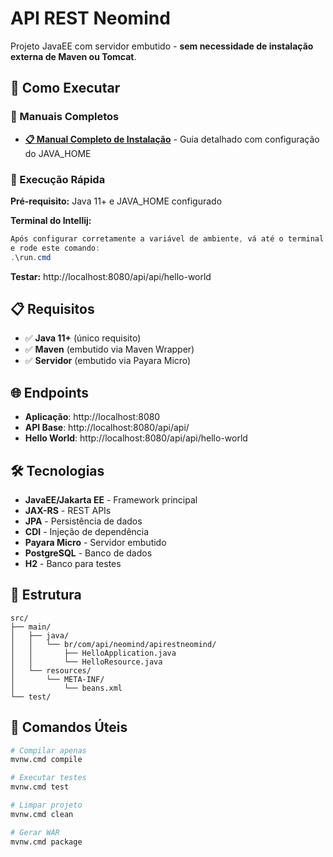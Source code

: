 # API REST Neomind

Projeto JavaEE com servidor embutido - **sem necessidade de instalação externa de Maven ou Tomcat**.

## 🚀 Como Executar

### **📖 Manuais Completos**
- **[📋 Manual Completo de Instalação](MANUAL-INSTALACAO.md)** - Guia detalhado com configuração do JAVA_HOME

### **🎯 Execução Rápida**

**Pré-requisito:** Java 11+ e JAVA_HOME configurado

**Terminal do Intellij:**
```powershell
Após configurar corretamente a variável de ambiente, vá até o terminal do Intellij
e rode este comando:
.\run.cmd
```

**Testar:** http://localhost:8080/api/api/hello-world

## 📋 Requisitos

- ✅ **Java 11+** (único requisito)
- ✅ **Maven** (embutido via Maven Wrapper)
- ✅ **Servidor** (embutido via Payara Micro)

## 🌐 Endpoints

- **Aplicação**: http://localhost:8080
- **API Base**: http://localhost:8080/api/api/
- **Hello World**: http://localhost:8080/api/api/hello-world

## 🛠️ Tecnologias

- **JavaEE/Jakarta EE** - Framework principal
- **JAX-RS** - REST APIs
- **JPA** - Persistência de dados
- **CDI** - Injeção de dependência
- **Payara Micro** - Servidor embutido
- **PostgreSQL** - Banco de dados
- **H2** - Banco para testes

## 📁 Estrutura

```
src/
├── main/
│   ├── java/
│   │   └── br/com/api/neomind/apirestneomind/
│   │       ├── HelloApplication.java
│   │       └── HelloResource.java
│   └── resources/
│       └── META-INF/
│           └── beans.xml
└── test/
```

## 🔧 Comandos Úteis

```bash
# Compilar apenas
mvnw.cmd compile

# Executar testes
mvnw.cmd test

# Limpar projeto
mvnw.cmd clean

# Gerar WAR
mvnw.cmd package
```
